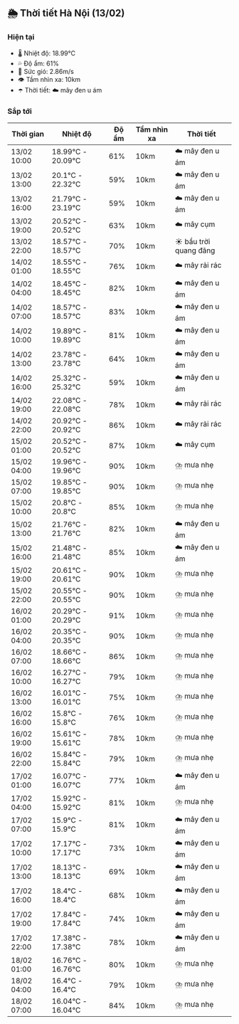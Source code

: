 ## 🌦️ Thời tiết Hà Nội (13/02)

### Hiện tại

- 🌡️ Nhiệt độ: 18.99℃
- 💦 Độ ẩm: 61%
- 💨 Sức gió: 2.86m/s
- 👁️ Tầm nhìn xa: 10km
- ☂️ Thời tiết: ☁️ mây đen u ám

### Sắp tới

| Thời gian | Nhiệt độ | Độ ẩm | Tầm nhìn xa | Thời tiết |
| --- | --- | --- | --- | --- |
| 13/02 10:00 | 18.99℃ - 20.09℃ | 61% | 10km | ☁️ mây đen u ám |
| 13/02 13:00 | 20.1℃ - 22.32℃ | 59% | 10km | ☁️ mây đen u ám |
| 13/02 16:00 | 21.79℃ - 23.19℃ | 59% | 10km | ☁️ mây đen u ám |
| 13/02 19:00 | 20.52℃ - 20.52℃ | 63% | 10km | ☁️ mây cụm |
| 13/02 22:00 | 18.57℃ - 18.57℃ | 70% | 10km | ☀️ bầu trời quang đãng |
| 14/02 01:00 | 18.55℃ - 18.55℃ | 76% | 10km | ☁️ mây rải rác |
| 14/02 04:00 | 18.45℃ - 18.45℃ | 82% | 10km | ☁️ mây đen u ám |
| 14/02 07:00 | 18.57℃ - 18.57℃ | 83% | 10km | ☁️ mây đen u ám |
| 14/02 10:00 | 19.89℃ - 19.89℃ | 81% | 10km | ☁️ mây đen u ám |
| 14/02 13:00 | 23.78℃ - 23.78℃ | 64% | 10km | ☁️ mây đen u ám |
| 14/02 16:00 | 25.32℃ - 25.32℃ | 59% | 10km | ☁️ mây đen u ám |
| 14/02 19:00 | 22.08℃ - 22.08℃ | 78% | 10km | ☁️ mây rải rác |
| 14/02 22:00 | 20.92℃ - 20.92℃ | 86% | 10km | ☁️ mây rải rác |
| 15/02 01:00 | 20.52℃ - 20.52℃ | 87% | 10km | ☁️ mây cụm |
| 15/02 04:00 | 19.96℃ - 19.96℃ | 90% | 10km | ⛈️ mưa nhẹ |
| 15/02 07:00 | 19.85℃ - 19.85℃ | 90% | 10km | ⛈️ mưa nhẹ |
| 15/02 10:00 | 20.8℃ - 20.8℃ | 85% | 10km | ⛈️ mưa nhẹ |
| 15/02 13:00 | 21.76℃ - 21.76℃ | 82% | 10km | ☁️ mây đen u ám |
| 15/02 16:00 | 21.48℃ - 21.48℃ | 85% | 10km | ☁️ mây đen u ám |
| 15/02 19:00 | 20.61℃ - 20.61℃ | 90% | 10km | ⛈️ mưa nhẹ |
| 15/02 22:00 | 20.55℃ - 20.55℃ | 90% | 10km | ⛈️ mưa nhẹ |
| 16/02 01:00 | 20.29℃ - 20.29℃ | 91% | 10km | ⛈️ mưa nhẹ |
| 16/02 04:00 | 20.35℃ - 20.35℃ | 90% | 10km | ⛈️ mưa nhẹ |
| 16/02 07:00 | 18.66℃ - 18.66℃ | 86% | 10km | ⛈️ mưa nhẹ |
| 16/02 10:00 | 16.27℃ - 16.27℃ | 79% | 10km | ⛈️ mưa nhẹ |
| 16/02 13:00 | 16.01℃ - 16.01℃ | 75% | 10km | ⛈️ mưa nhẹ |
| 16/02 16:00 | 15.8℃ - 15.8℃ | 76% | 10km | ⛈️ mưa nhẹ |
| 16/02 19:00 | 15.61℃ - 15.61℃ | 78% | 10km | ⛈️ mưa nhẹ |
| 16/02 22:00 | 15.84℃ - 15.84℃ | 79% | 10km | ⛈️ mưa nhẹ |
| 17/02 01:00 | 16.07℃ - 16.07℃ | 77% | 10km | ☁️ mây đen u ám |
| 17/02 04:00 | 15.92℃ - 15.92℃ | 81% | 10km | ⛈️ mưa nhẹ |
| 17/02 07:00 | 15.9℃ - 15.9℃ | 81% | 10km | ☁️ mây đen u ám |
| 17/02 10:00 | 17.17℃ - 17.17℃ | 73% | 10km | ☁️ mây đen u ám |
| 17/02 13:00 | 18.13℃ - 18.13℃ | 69% | 10km | ☁️ mây đen u ám |
| 17/02 16:00 | 18.4℃ - 18.4℃ | 68% | 10km | ☁️ mây đen u ám |
| 17/02 19:00 | 17.84℃ - 17.84℃ | 74% | 10km | ☁️ mây đen u ám |
| 17/02 22:00 | 17.38℃ - 17.38℃ | 78% | 10km | ☁️ mây đen u ám |
| 18/02 01:00 | 16.76℃ - 16.76℃ | 80% | 10km | ⛈️ mưa nhẹ |
| 18/02 04:00 | 16.4℃ - 16.4℃ | 79% | 10km | ⛈️ mưa nhẹ |
| 18/02 07:00 | 16.04℃ - 16.04℃ | 84% | 10km | ⛈️ mưa nhẹ |
